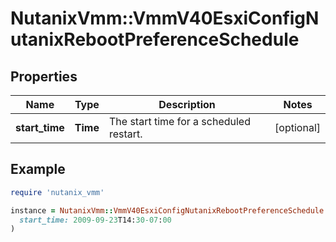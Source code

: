 # NutanixVmm::VmmV40EsxiConfigNutanixRebootPreferenceSchedule

## Properties

| Name | Type | Description | Notes |
| ---- | ---- | ----------- | ----- |
| **start_time** | **Time** | The start time for a scheduled restart. | [optional] |

## Example

```ruby
require 'nutanix_vmm'

instance = NutanixVmm::VmmV40EsxiConfigNutanixRebootPreferenceSchedule.new(
  start_time: 2009-09-23T14:30-07:00
)
```

